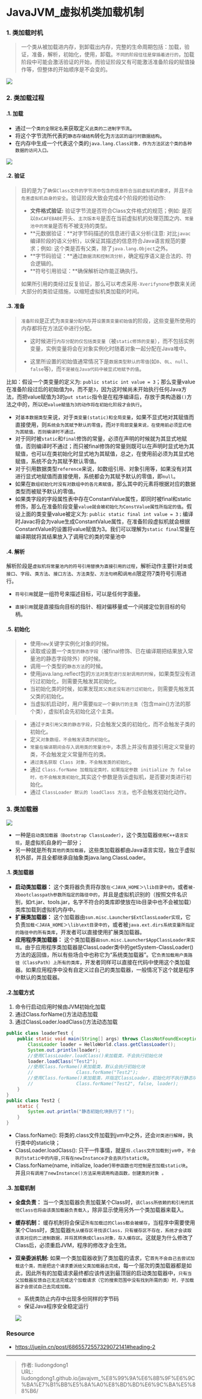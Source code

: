 # JavaJVM_虚拟机类加载机制


### 1. 类加载时机

> 一个类从被加载进内存，到卸载出内存，完整的生命周期包括：加载，验证，准备，解析，初始化，使用，卸载。`不同的阶段往往是穿插着进行的`，加载阶段中可能会激活验证的开始，而验证阶段又有可能激活准备阶段的赋值操作等，但整体的开始顺序是不会变的。

![](https://gitee.com/github-25970295/blogpictureV2/raw/master/image-20210728110102640.png)

### 2. 类加载过程

#### .1. 加载

- 通过一个`类的全限定名`来获取定义`此类的二进制字节流`。
- 将这个字节流所代表的`静态存储结构`转化为`方法区的运行时数据结构`。
- 在内存中生成一个代表这个类的`java.lang.Class对象，作为方法区这个类的各种数据的访问入口。`

![](https://gitee.com/github-25970295/blogpictureV2/raw/master/image-20210728121824152.png)

#### .2. 验证

> 目的是为了`确保Class文件的字节流中包含的信息符合当前虚拟机的要求`，并且`不会危害虚拟机自身的安全`。验证阶段大致会完成4个阶段的检验动作:
>
> - **文件格式验证:** 验证字节流是否符合Class文件格式的规范；例如: 是否以`0xCAFEBABE`开头、`主次版本号`是否在当前虚拟机的处理范围之内、`常量池中的常量`是否有不被支持的类型。
> - **元数据验证：**对字节码描述的信息进行语义分析(注意: 对比`javac`编译阶段的语义分析)，以保证其描述的信息符合Java语言规范的要求；例如: 这个类是否有父类，除了`java.lang.Object`之外。
> - **字节码验证：**通过`数据流和控制流分析`，确定程序语义是合法的、符合逻辑的。
> - **符号引用验证：**确保解析动作能正确执行。
>
> 如果所引用的类经过反复验证，那么可以考虑采用`-Xverifynone`参数来关闭大部分的类验证措施，以缩短虚拟机类加载的时间。

#### .3. 准备

> `准备阶段`是正式为`类变量分配内存`并`设置类变量初始值`的阶段，这些变量所使用的内存都将在方法区中进行分配。
>
> - 这时候进行`内存分配的仅包括类变量`（被`static修饰的变量`），而不包括实例变量，实例变量将会在对象实例化时随着对象一起分配在Java堆中。
>
> - 这里所设置的初始值通常情况下是`数据类型默认的零值`(如`0`、`0L`、`null`、`false`等)，而`不是被在Java代码中被显式地赋予的值`。

比如：假设一个类变量的定义为: `public static int value = 3`；那么变量value在准备阶段过后的初始值为`0`，而不是`3`，因为这时候尚未开始执行任何Java方法，而把value赋值为3的`put static`指令是在程序编译后，存放于类构造器`()`方法之中的，所以`把value赋值为3的动作将在初始化阶段才会执行`。

- 对`基本数据类型`来说，对于`类变量(static)和全局变量`，如果不显式地对其赋值而直接使用，则`系统会为其赋予默认的零值`，而`对于局部变量来说，在使用前必须显式地为其赋值，否则编译时不通过。`
- 对于同时被`static`和`final`修饰的常量，必须在声明的时候就为其显式地赋值，否则编译时不通过；而只被final修饰的常量则既可以在声明时显式地为其赋值，也可以在类初始化时显式地为其赋值，总之，在使用前必须为其显式地赋值，系统不会为其赋予默认零值。
- 对于引用数据类型`reference`来说，如数组引用、对象引用等，如果没有对其进行显式地赋值而直接使用，系统都会为其赋予默认的零值，即`null`。
- 如果在`数组初始化时没有对数组中的各元素赋值`，那么其中的元素将根据对应的数据类型而被赋予默认的零值。
- 如果类字段的字段属性表中存在ConstantValue属性，即同时被final和static修饰，那么在准备阶段变量`value就会被初始化为ConstValue属性所指定的值`。假设上面的类变量value被定义为: `public static final int value = 3；`编译时Javac将会为value生成ConstantValue属性，在准备阶段虚拟机就会根据ConstantValue的设置将value赋值为3。我们可以理解为`static final`常量在编译期就将其结果放入了调用它的类的常量池中

#### .4. 解析

解析阶段是`虚拟机将常量池内的符号引用替换为直接引用的过程`，解析动作主要针对`类`或`接口`、`字段`、`类方法`、`接口方法`、`方法类型`、`方法句柄`和`调用点`限定符7类符号引用进行。

- `符号引用`就是一组符号来描述目标，可以是任何字面量。

- `直接引用`就是直接指向目标的指针、相对偏移量或一个间接定位到目标的句柄。

#### .5. 初始化

> - 使用`new`关键字实例化对象的时候。
> - 读取或设置一个`类型的静态字段`（被final修饰、已在编译期把结果放入常量池的静态字段除外）的时候。
> - 调用一个类型的`静态方法`的时候。
> - 使用java.lang.reflect包的`方法对类型进行反射调用的时候`，如果类型没有进行过初始化，则需要先触发其初始化。
> - 当初始化类的时候，如果发现`其父类还没有进行过初始化`，则需要先触发其父类的初始化。
> - 当虚拟机启动时，用户需要`指定一个要执行的主类`（包含main()方法的那个类），虚拟机会先初始化这个主类。

> - 通过`子类引用父类的静态字段`，只会触发父类的初始化，而不会触发子类的初始化。
> - 定义`对象数组，不会触发该类的初始化`。
> - `常量在编译期间会存入调用类的常量池中`，本质上并没有直接引用定义常量的类，不会触发定义常量所在的类。
> - `通过类名获取 Class 对象，不会触发类的初始化`。
> - 通过 `Class.forName 加载指定类时，如果指定参数 initialize 为 false 时，也不会触发类初始化`,其实这个参数是告诉虚拟机，是否要对类进行初始化。
> - 通过 `ClassLoader 默认的 loadClass 方法`，也不会触发初始化动作。

### 3. 类加载器

![](https://gitee.com/github-25970295/blogpictureV2/raw/master/image-20210728123914692.png)

- 一种是`启动类加载器（Bootstrap ClassLoader）`，这个类加载器`使用C++语言实现`，是虚拟机自身的一部分；
- 另一种就是所有`其他的类加载器`，这些类加载器都由Java语言实现，独立于虚拟机外部，并且全都继承自抽象类java.lang.ClassLoader。

#### .1. 类加载器

- **启动类加载器：** 这个类将器负责将存放`在＜JAVA_HOME＞\lib目录中的`，或者`被-Xbootclasspath参数所指定的路径中的`，并且是虚拟机识别的（按照文件名识别，如rt.jar、tools.jar，名字不符合的类库即使放在lib目录中也不会被加载）类库加载到虚拟机内存中。
- **扩展类加载器：** 这个加载器由`sun.misc.Launcher$ExtClassLoader实现`，它负责`加载＜JAVA_HOME＞\lib\ext目录中的`，或者被`java.ext.dirs系统变量所指定的路径中的所有类库`，开发者可以直接使用扩展类加载器。
- **应用程序类加载器：** 这个类加载器`由sun.misc.Launcher$AppClassLoader来实现`。由于应用程序类加载器是ClassLoader类中的getSystem-ClassLoader()方法的返回值，所以有些场合中也称它为“系统类加载器”。它`负责加载用户类路径（ClassPath）上所有的类库`，开发者同样可以直接在代码中使用这个类加载器。如果应用程序中没有自定义过自己的类加载器，一般情况下这个就是程序中默认的类加载器。

#### .2.加载方式

1. 命令行启动应用时候由JVM初始化加载
2. 通过Class.forName()方法动态加载
3. 通过ClassLoader.loadClass()方法动态加载

```java
public class loaderTest { 
    public static void main(String[] args) throws ClassNotFoundException { 
        ClassLoader loader = HelloWorld.class.getClassLoader(); 
        System.out.println(loader); 
        //使用ClassLoader.loadClass()来加载类，不会执行初始化块 
        loader.loadClass("Test2"); 
        //使用Class.forName()来加载类，默认会执行初始化块 
        //                Class.forName("Test2"); 
        //使用Class.forName()来加载类，并指定ClassLoader，初始化时不执行静态块 
        //                Class.forName("Test2", false, loader); 
    } 
}
public class Test2 { 
    static { 
        System.out.println("静态初始化块执行了！"); 
    } 
}
```

- Class.forName(): 将类的.class文件加载到jvm中之外，还会`对类进行解释`，执行类中的static块；
- ClassLoader.loadClass(): 只干一件事情，就是`将.class文件加载到jvm中`，`不会执行static中的内容,只有在newInstance才会去执行static块`。
- Class.forName(name, initialize, loader)`带参函数也可控制是否加载static块`。并且`只有调用了newInstance()方法采用调用构造函数，创建类的对象 。`

#### .3. 加载机制

- **全盘负责：** 当一个类加载器负责加载某个Class时，`该Class所依赖的和引用的其他Class也将由该类加载器负责载入`，除非显示使用另外一个类加载器来载入。

- **缓存机制：** 缓存机制将会保证`所有加载过的Class都会被缓存`，当程序中需要使用某个Class时，类加载器`先从缓存区寻找该Class，只有缓存区不存在，系统才会读取该类对应的二进制数据，并将其转换成Class对象，存入缓存区`。这就是为什么修改了Class后，必须重启JVM，程序的修改才会生效。

- **双亲委派机制:** 如果一个类加载器收到了类加载的请求，它`首先不会自己去尝试加载这个类，而是把这个请求委派给父类加载器去完成`，每一个层次的类加载器都是如此，因此所有的加载请求最终都应该传送到最顶层的启动类加载器中，`只有当父加载器反馈自己无法完成这个加载请求（它的搜索范围中没有找到所需的类）时，子加载器才会尝试自己去完成加载。`

  - 系统类防止内存中出现多份同样的字节码
  - 保证Java程序安全稳定运行

  ![](https://gitee.com/github-25970295/blogpictureV2/raw/master/image-20210728130444041.png)

### Resource

- https://juejin.cn/post/6865572557329072141#heading-2

---

> 作者: liudongdong1  
> URL: liudongdong1.github.io/javajvm_%E8%99%9A%E6%8B%9F%E6%9C%BA%E7%B1%BB%E5%8A%A0%E8%BD%BD%E6%9C%BA%E5%88%B6/  


